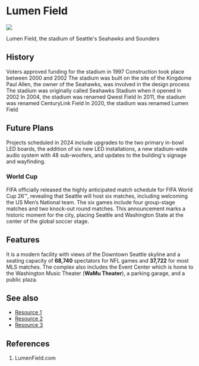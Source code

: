 # Lumen Field
![](https://www.sounderatheart.com/content/images/size/w1304/2023/06/Screen_Shot_2022_05_04_at_8.16.21_PM.png)

Lumen Field, the stadium of Seattle's Seahawks and Sounders


## History
Voters approved funding for the stadium in 1997
Construction took place between 2000 and 2002
The stadium was built on the site of the Kingdome
Paul Allen, the owner of the Seahawks, was involved in the design process
The stadium was originally called Seahawks Stadium when it opened in 2002
In 2004, the stadium was renamed Qwest Field
In 2011, the stadium was renamed CenturyLink Field
In 2020, the stadium was renamed Lumen Field
## Future Plans
Projects scheduled in 2024 include upgrades to the two primary in-bowl LED boards, the addition of six new LED installations, a new stadium-wide audio system with 48 sub-woofers, and updates to the building's signage and wayfinding.
### World Cup
FIFA officially released the highly anticipated match schedule for FIFA World Cup 26™, revealing that Seattle will host six matches, including welcoming the US Men’s National team. The six games include four group-stage matches and two knock-out round matches. This announcement marks a historic moment for the city, placing Seattle and Washington State at the center of the global soccer stage.


## Features
It is a modern facility with views of the Downtown Seattle skyline and a seating capacity of **68,740** spectators for NFL games and **37,722** for most MLS matches. The complex also includes the Event Center which is home to the Washington Music Theater (**WaMu Theater**), a parking garage, and a public plaza.

## See also
- [Resource 1](https://en.wikipedia.org/wiki/Lumen_Field#:~:text=It%20is%20a%20modern%20facility,garage%2C%20and%20a%20public%20plaza.)
- [Resource 2](https://www.lumenfield.com/venue-info-news/fifa-world-cup-26-tm-seattle-match-schedule-announcement)
- [Resource 3](https://www.forbes.com/sites/timnewcomb/2024/02/27/seattles-lumen-field-plans-premium-space-upgrades/)

## References
1. LumenField.com